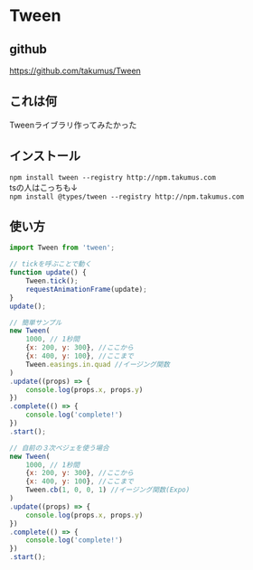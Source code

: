 # Tween
## github
<https://github.com/takumus/Tween>
## これは何
Tweenライブラリ作ってみたかった
## インストール
`npm install tween --registry http://npm.takumus.com`  
tsの人はこっちも↓  
`npm install @types/tween --registry http://npm.takumus.com`
## 使い方
```js
import Tween from 'tween';

// tickを呼ぶことで動く
function update() {
    Tween.tick();
    requestAnimationFrame(update);
}
update();

// 簡単サンプル
new Tween(
    1000, // 1秒間
    {x: 200, y: 300}, //ここから
    {x: 400, y: 100}, //ここまで
    Tween.easings.in.quad //イージング関数
)
.update((props) => {
    console.log(props.x, props.y)
})
.complete(() => {
    console.log('complete!')
})
.start();

// 自前の３次ベジェを使う場合
new Tween(
    1000, // 1秒間
    {x: 200, y: 300}, //ここから
    {x: 400, y: 100}, //ここまで
    Tween.cb(1, 0, 0, 1) //イージング関数(Expo)
)
.update((props) => {
    console.log(props.x, props.y)
})
.complete(() => {
    console.log('complete!')
})
.start();
```
